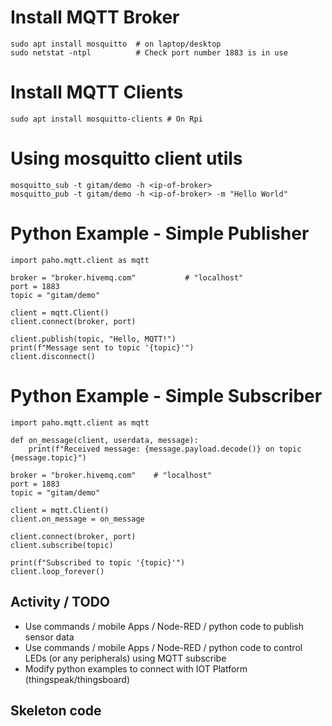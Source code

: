 # Install MQTT Broker
```
sudo apt install mosquitto  # on laptop/desktop
sudo netstat -ntpl          # Check port number 1883 is in use
```

# Install MQTT Clients
```
sudo apt install mosquitto-clients # On Rpi
```

# Using mosquitto client utils
```
mosquitto_sub -t gitam/demo -h <ip-of-broker>
mosquitto_pub -t gitam/demo -h <ip-of-broker> -m "Hello World"
```

# Python Example - Simple Publisher
```
import paho.mqtt.client as mqtt

broker = "broker.hivemq.com"           # "localhost"
port = 1883
topic = "gitam/demo"

client = mqtt.Client()
client.connect(broker, port)

client.publish(topic, "Hello, MQTT!")
print(f"Message sent to topic '{topic}'")
client.disconnect()
```

# Python Example - Simple Subscriber
```
import paho.mqtt.client as mqtt

def on_message(client, userdata, message):
    print(f"Received message: {message.payload.decode()} on topic {message.topic}")

broker = "broker.hivemq.com"    # "localhost"
port = 1883
topic = "gitam/demo"

client = mqtt.Client()
client.on_message = on_message

client.connect(broker, port)
client.subscribe(topic)

print(f"Subscribed to topic '{topic}'")
client.loop_forever()

```

## Activity / TODO
* Use commands / mobile Apps / Node-RED / python code to publish sensor data 
* Use commands / mobile Apps / Node-RED / python code to control LEDs (or any peripherals) using MQTT subscribe
* Modify python examples to connect with IOT Platform (thingspeak/thingsboard)

## Skeleton code

